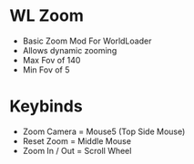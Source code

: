 # WL Zoom
- Basic Zoom Mod For WorldLoader
- Allows dynamic zooming
- Max Fov of 140
- Min Fov of 5
# Keybinds
- Zoom Camera   =   Mouse5 (Top Side Mouse)
- Reset Zoom   =   Middle Mouse
- Zoom In / Out   =   Scroll Wheel 
